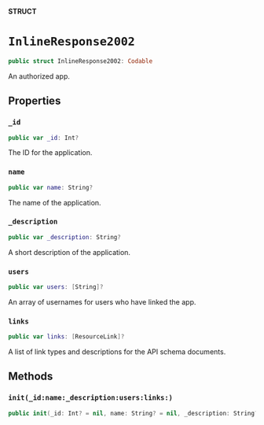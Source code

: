 **STRUCT**

# `InlineResponse2002`

```swift
public struct InlineResponse2002: Codable
```

An authorized app.

## Properties
### `_id`

```swift
public var _id: Int?
```

The ID for the application.

### `name`

```swift
public var name: String?
```

The name of the application.

### `_description`

```swift
public var _description: String?
```

A short description of the application.

### `users`

```swift
public var users: [String]?
```

An array of usernames for users who have linked the app.

### `links`

```swift
public var links: [ResourceLink]?
```

A list of link types and descriptions for the API schema documents.

## Methods
### `init(_id:name:_description:users:links:)`

```swift
public init(_id: Int? = nil, name: String? = nil, _description: String? = nil, users: [String]? = nil, links: [ResourceLink]? = nil)
```
